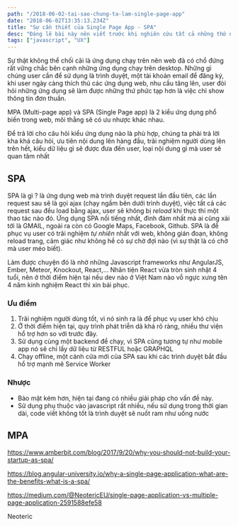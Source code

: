 ```yaml
---
path: "/2018-06-02-tai-sao-chung-ta-lam-single-page-app"
date: "2018-06-02T13:35:13.234Z"
title: "Sự cần thiết của Single Page App - SPA"
desc: "Đáng lẽ bài này nên viết trước khi nghiên cứu tất cả những thứ như React, Angular, Webpack, Redux..., tại sao lại có cái gọi là single page app tồn tại trên cuộc đời này"
tags: ["javascript", "UX"]
---
```


Sự thật không thể chối cãi là ứng dụng chạy trên nên web đã có chổ đứng rất vững chắc bên cạnh những ứng dụng chạy trên desktop. Những gì chúng user cần để sử dụng là trình duyệt, một tài khoản email để đăng ký, khi user ngày càng thích thú các ứng dụng web, nhu cầu tăng lên, user đòi hỏi những ứng dụng sẽ làm được những thứ phức tạp hơn là việc chỉ show thông tin đơn thuần.

MPA (Multi-page app) và SPA (Single Page app) là 2 kiểu ứng dụng phổ biến trong web, mõi thằng sẽ có ưu nhược khác nhau.

Để trả lời cho câu hỏi kiểu ứng dụng nào là phù hợp, chúng ta phải trả lời kha khá câu hỏi, ưu tiên nội dung lên hàng đầu, trãi nghiệm người dùng lên trên hết, kiểu dữ liệu gì sẽ được đưa đến user, loại nội dung gì mà user sẽ quan tâm nhất

## SPA

SPA là gì ? là ứng dụng web mà trình duyệt request lần đầu tiên, các lần request sau sẽ là gọi ajax (chạy ngầm bên dưới trình duyệt), việc tất cả các request sau đều load bằng ajax, user sẽ không bị *reload* khi thực thi một thao tác nào đó. Ứng dụng SPA nối tiếng nhất, đình đám nhất mà ai cũng xài tới là GMAIL, ngoài ra còn có Google Maps, Facebook, Github. SPA là để phục vụ user có trãi nghiệm *tự nhiên* nhất với web, không gián đoạn, không reload trang, cảm giác như không hề có sự chờ đợi nào (vì sự thật là có chờ mà user méo biết).

Làm được chuyện đó là nhờ những Javascript frameworks như AngularJS, Ember, Meteor, Knockout, React,... Nhân tiện React vừa tròn sinh nhật 4 tuổi, nên ở thời điểm hiện tại nếu dev nào ở Việt Nam nào vỗ ngực xưng tên 4 năm kinh nghiệm React thì xin bái phục.

### Ưu điểm

1. Trãi nghiệm người dùng tốt, vì nó sinh ra là để phục vụ user khó chịu
2. Ở thời điểm hiện tại, quy trình phát triễn dã khá rõ ràng, nhiều thư viện hổ trợ hơn so với trước đây.
3. Sử dụng cùng một backend để chạy, vì SPA cũng tương tự như mobile app nó sẽ chỉ lấy dữ liệu từ RESTFUL hoặc GRAPHQL
4. Chạy offline, một cánh cửa mới của SPA sau khi các trình duyệt bắt đầu hổ trợ mạnh mẽ Service Worker

### Nhược

- Bảo mật kém hơn, hiện tại đang có nhiều giải pháp cho vấn đề này.
- Sử dụng phụ thuộc vào javascript rất nhiều, nếu sử dụng trong thời gian dài, code viết không tốt là trình duyệt sẽ nuốt ram như uống nước

## MPA


https://www.amberbit.com/blog/2017/9/20/why-you-should-not-build-your-startup-as-spa/

https://blog.angular-university.io/why-a-single-page-application-what-are-the-benefits-what-is-a-spa/

https://medium.com/@NeotericEU/single-page-application-vs-multiple-page-application-2591588efe58

Neoteric
